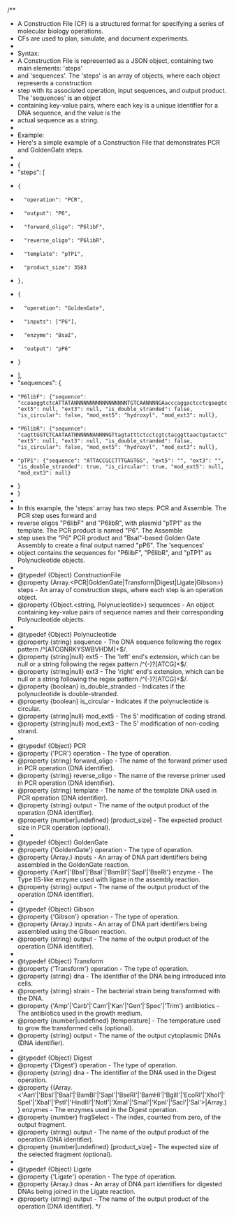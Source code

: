 /**
 * A Construction File (CF) is a structured format for specifying a series of molecular biology operations.
 * CFs are used to plan, simulate, and document experiments.
 *
 * Syntax:
 * A Construction File is represented as a JSON object, containing two main elements: 'steps'
 * and 'sequences'. The 'steps' is an array of objects, where each object represents a construction
 * step with its associated operation, input sequences, and output product. The 'sequences' is an object
 * containing key-value pairs, where each key is a unique identifier for a DNA sequence, and the value is the
 * actual sequence as a string.
 *
 * Example:
 * Here's a simple example of a Construction File that demonstrates PCR and GoldenGate steps.
 *
 * {
 *   "steps": [
 *     {
 *       "operation": "PCR",
 *       "output": "P6",
 *       "forward_oligo": "P6libF",
 *       "reverse_oligo": "P6libR",
 *       "template": "pTP1",
 *       "product_size": 3583
 *     },
 *     {
 *       "operation": "GoldenGate",
 *       "inputs": ["P6"],
 *       "enzyme": "BsaI",
 *       "output": "pP6"
 *     }
 *   ],
 *   "sequences": {
 *     "P6libF": {"sequence": "ccaaaggtctcATTATANNNNNNNNNNNNNNNNNTGTCAANNNNGAacccaggactcctcgaagtcgttcttaagacaac", "ext5": null, "ext3": null, "is_double_stranded": false, "is_circular": false, "mod_ext5": "hydroxyl", "mod_ext3": null},
 *     "P6libR": {"sequence": "cagttGGTCTCAATAATNNNNNNANNNNGTtagtatttctcctcgtctacggttaactgatactc", "ext5": null, "ext3": null, "is_double_stranded": false, "is_circular": false, "mod_ext5": "hydroxyl", "mod_ext3": null},
 *     "pTP1": {"sequence": "ATTACCGCCTTTGAGTGG", "ext5": "", "ext3": "", "is_double_stranded": true, "is_circular": true, "mod_ext5": null, "mod_ext3": null}
 *   }
 * }
 *
 * In this example, the 'steps' array has two steps: PCR and Assemble. The PCR step uses forward and
 * reverse oligos "P6libF" and "P6libR", with plasmid "pTP1" as the template. The PCR product is named "P6". The Assemble
 * step uses the "P6" PCR product and "BsaI"-based Golden Gate Assembly to create a final output named "pP6". The 'sequences'
 * object contains the sequences for "P6libF", "P6libR", and "pTP1" as Polynucleotide objects.
 *
 * @typedef {Object} ConstructionFile
 * @property {Array.<PCR|GoldenGate|Transform|Digest|Ligate|Gibson>} steps - An array of construction steps, where each step is an operation object.
 * @property {Object.<string, Polynucleotide>} sequences - An object containing key-value pairs of sequence names and their corresponding Polynucleotide objects.
 * 
 * @typedef {Object} Polynucleotide
 * @property {string} sequence - The DNA sequence following the regex pattern /^[ATCGNRKYSWBVHDM]+$/.
 * @property {string|null} ext5 - The 'left' end's extension, which can be null or a string following the regex pattern /^(-)?[ATCG]+$/.
 * @property {string|null} ext3 - The 'right' end's extension, which can be null or a string following the regex pattern /^(-)?[ATCG]+$/.
 * @property {boolean} is_double_stranded - Indicates if the polynucleotide is double-stranded.
 * @property {boolean} is_circular - Indicates if the polynucleotide is circular.
 * @property {string|null} mod_ext5 - The 5' modification of coding strand.
 * @property {string|null} mod_ext3 - The 5' modification of non-coding strand.
 * 
 * @typedef {Object} PCR
 * @property {'PCR'} operation - The type of operation.
 * @property {string} forward_oligo - The name of the forward primer used in PCR operation (DNA identifier).
 * @property {string} reverse_oligo - The name of the reverse primer used in PCR operation (DNA identifier).
 * @property {string} template - The name of the template DNA used in PCR operation (DNA identifier).
 * @property {string} output - The name of the output product of the operation (DNA identifier).
 * @property {number|undefined} [product_size] - The expected product size in PCR operation (optional).
 *
 * @typedef {Object} GoldenGate
 * @property {'GoldenGate'} operation - The type of operation.
 * @property {Array.<string>} inputs - An array of DNA part identifiers being assembled in the GoldenGate reaction.
 * @property {'AarI'|'BbsI'|'BsaI'|'BsmBI'|'SapI'|'BseRI'} enzyme - The Type IIS-like enzyme used with ligase in the assembly reaction.
 * @property {string} output - The name of the output product of the operation (DNA identifier).
 * 
 * @typedef {Object} Gibson
 * @property {'Gibson'} operation - The type of operation.
 * @property {Array.<string>} inputs - An array of DNA part identifiers being assembled using the Gibson reaction.
 * @property {string} output - The name of the output product of the operation (DNA identifier).
 * 
 * @typedef {Object} Transform
 * @property {'Transform'} operation - The type of operation.
 * @property {string} dna - The identifier of the DNA being introduced into cells.
 * @property {string} strain - The bacterial strain being transformed with the DNA.
 * @property {'Amp'|'Carb'|'Cam'|'Kan'|'Gen'|'Spec'|'Trim'} antibiotics - The antibiotics used in the growth medium.
 * @property {number|undefined} [temperature] - The temperature used to grow the transformed cells (optional).
 * @property {string} output - The name of the output cytoplasmic DNAs (DNA identifier).
 * 
 * @typedef {Object} Digest
 * @property {'Digest'} operation - The type of operation.
 * @property {string} dna - The identifier of the DNA used in the Digest operation.
 * @property {(Array.<'AarI'|'BbsI'|'BsaI'|'BsmBI'|'SapI'|'BseRI'|'BamHI'|'BglII'|'EcoRI'|'XhoI'|'SpeI'|'XbaI'|'PstI'|'HindIII'|'NotI'|'XmaI'|'SmaI'|'KpnI'|'SacI'|'Sal'>|Array.<string>)} enzymes - The enzymes used in the Digest operation.
 * @property {number} fragSelect - The index, counted from zero, of the output fragment.
 * @property {string} output - The name of the output product of the operation (DNA identifier).
 * @property {number|undefined} [product_size] - The expected size of the selected fragment (optional).
 * 
 * @typedef {Object} Ligate
 * @property {'Ligate'} operation - The type of operation.
 * @property {Array.<string>} dnas - An array of DNA part identifiers for digested DNAs being joined in the Ligate reaction.
 * @property {string} output - The name of the output product of the operation (DNA identifier).
 */
